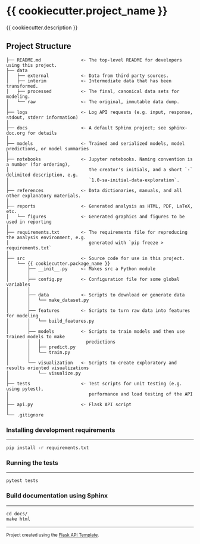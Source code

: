 {{ cookiecutter.project_name }}
==============================

{{ cookiecutter.description }}

Project Structure
------------

    ├── README.md               <- The top-level README for developers using this project.
    ├── data
    │   ├── external            <- Data from third party sources.
    │   ├── interim             <- Intermediate data that has been transformed.
    │   ├── processed           <- The final, canonical data sets for modeling.
    │   └── raw                 <- The original, immutable data dump.
    │
    ├── logs                    <- Log API requests (e.g. input, response, stdout, stderr information)
    │
    ├── docs                    <- A default Sphinx project; see sphinx-doc.org for details
    │
    ├── models                  <- Trained and serialized models, model predictions, or model summaries
    │
    ├── notebooks               <- Jupyter notebooks. Naming convention is a number (for ordering),
    │                              the creator's initials, and a short `-` delimited description, e.g.
    │                              `1.0-sa-initial-data-exploration`.
    │
    ├── references              <- Data dictionaries, manuals, and all other explanatory materials.
    │
    ├── reports                 <- Generated analysis as HTML, PDF, LaTeX, etc.
    │   └── figures             <- Generated graphics and figures to be used in reporting
    │
    ├── requirements.txt        <- The requirements file for reproducing the analysis environment, e.g.
    │                              generated with `pip freeze > requirements.txt`
    │
    ├── src                     <- Source code for use in this project.
    │   └── {{ cookiecutter.package_name }}
    │       ├── __init__.py     <- Makes src a Python module
    │       │
    │       ├── config.py       <- Configuration file for some global variables
    │       │
    │       ├── data            <- Scripts to download or generate data
    │       │   └── make_dataset.py
    │       │
    │       ├── features        <- Scripts to turn raw data into features for modeling
    │       │   └── build_features.py
    │       │
    │       ├── models          <- Scripts to train models and then use trained models to make
    │       │   │                 predictions
    │       │   ├── predict.py
    │       │   └── train.py
    │       │
    │       └── visualization   <- Scripts to create exploratory and results oriented visualizations
    │           └── visualize.py
    │
    ├── tests                   <- Test scripts for unit testing (e.g. using pytest), 
    │                              performance and load testing of the API
    │
    ├── api.py                  <- Flask API script
    │
    └── .gitignore


### Installing development requirements
------------

    pip install -r requirements.txt

### Running the tests
------------

    pytest tests

### Build documentation using Sphinx
------------

    cd docs/
    make html


--------

<p><small>Project created using the <a target="_blank" href="https://github.com/sujitahirrao/flask-api-template">Flask API Template</a>.</small></p>
